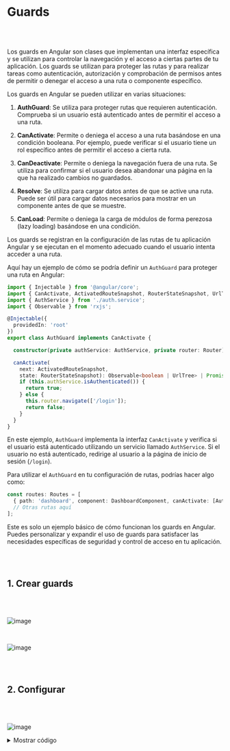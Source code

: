 # Guards 

<br>
<br>

Los guards en Angular son clases que implementan una interfaz específica y se utilizan para controlar la navegación y el acceso a ciertas partes de tu aplicación. Los guards se utilizan para proteger las rutas y para realizar tareas como autenticación, autorización y comprobación de permisos antes de permitir o denegar el acceso a una ruta o componente específico.

Los guards en Angular se pueden utilizar en varias situaciones:

1. **AuthGuard**: Se utiliza para proteger rutas que requieren autenticación. Comprueba si un usuario está autenticado antes de permitir el acceso a una ruta.

2. **CanActivate**: Permite o deniega el acceso a una ruta basándose en una condición booleana. Por ejemplo, puede verificar si el usuario tiene un rol específico antes de permitir el acceso a cierta ruta.

3. **CanDeactivate**: Permite o deniega la navegación fuera de una ruta. Se utiliza para confirmar si el usuario desea abandonar una página en la que ha realizado cambios no guardados.

4. **Resolve**: Se utiliza para cargar datos antes de que se active una ruta. Puede ser útil para cargar datos necesarios para mostrar en un componente antes de que se muestre.

5. **CanLoad**: Permite o deniega la carga de módulos de forma perezosa (lazy loading) basándose en una condición.

Los guards se registran en la configuración de las rutas de tu aplicación Angular y se ejecutan en el momento adecuado cuando el usuario intenta acceder a una ruta.

Aquí hay un ejemplo de cómo se podría definir un `AuthGuard` para proteger una ruta en Angular:

```typescript
import { Injectable } from '@angular/core';
import { CanActivate, ActivatedRouteSnapshot, RouterStateSnapshot, UrlTree, Router } from '@angular/router';
import { AuthService } from './auth.service';
import { Observable } from 'rxjs';

@Injectable({
  providedIn: 'root'
})
export class AuthGuard implements CanActivate {

  constructor(private authService: AuthService, private router: Router) {}

  canActivate(
    next: ActivatedRouteSnapshot,
    state: RouterStateSnapshot): Observable<boolean | UrlTree> | Promise<boolean | UrlTree> | boolean | UrlTree {
    if (this.authService.isAuthenticated()) {
      return true;
    } else {
      this.router.navigate(['/login']);
      return false;
    }
  }
}
```

En este ejemplo, `AuthGuard` implementa la interfaz `CanActivate` y verifica si el usuario está autenticado utilizando un servicio llamado `AuthService`. Si el usuario no está autenticado, redirige al usuario a la página de inicio de sesión (`/login`).

Para utilizar el `AuthGuard` en tu configuración de rutas, podrías hacer algo como:

```typescript
const routes: Routes = [
  { path: 'dashboard', component: DashboardComponent, canActivate: [AuthGuard] },
  // Otras rutas aquí
];
```

Este es solo un ejemplo básico de cómo funcionan los guards en Angular. Puedes personalizar y expandir el uso de guards para satisfacer las necesidades específicas de seguridad y control de acceso en tu aplicación.

<br>
<br>

## 1. Crear guards

<br>
<br>

![image](https://user-images.githubusercontent.com/31961588/171080528-0968a59b-5004-4eb1-8037-91b27a8972a1.png)

<br>


![image](https://user-images.githubusercontent.com/31961588/171080564-ce7ac621-a507-402c-bc07-1fe3d92fa811.png)

<br>
<br>

## 2. Configurar 

<br>
<br>

![image](https://user-images.githubusercontent.com/31961588/171080810-a4b8c925-5687-4219-a654-998497e5b297.png)

<details><summary>Mostrar código</summary>

<p>   
    
```TypeScript


```

</p>
</details>

<br>
<br>
